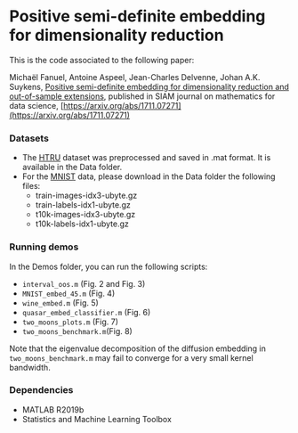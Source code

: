 # Positive semi-definite embedding for dimensionality reduction
This is the code associated to the following paper:

Michaël Fanuel, Antoine Aspeel, Jean-Charles Delvenne, Johan A.K. Suykens, [Positive semi-definite embedding for dimensionality reduction and out-of-sample extensions](https://doi.org/10.1137/20M1370653), published in SIAM journal on mathematics for data science, [https://arxiv.org/abs/1711.07271](https://arxiv.org/abs/1711.07271)

### Datasets

- The [HTRU](https://archive.ics.uci.edu/ml/datasets/HTRU2) dataset was preprocessed and saved in .mat format. It is available in the Data folder.
- For the [MNIST](http://yann.lecun.com/exdb/mnist/) data, please download in the Data folder the following files:
  - train-images-idx3-ubyte.gz
  - train-labels-idx1-ubyte.gz
  - t10k-images-idx3-ubyte.gz
  - t10k-labels-idx1-ubyte.gz
### Running demos
In the Demos folder, you can run the following scripts:
- `interval_oos.m` (Fig. 2 and Fig. 3)
- `MNIST_embed_45.m`  (Fig. 4)
- `wine_embed.m` (Fig. 5)
- `quasar_embed_classifier.m` (Fig. 6)
- `two_moons_plots.m` (Fig. 7)
- `two_moons_benchmark.m`(Fig. 8)
  
Note that the eigenvalue decomposition of the diffusion embedding in `two_moons_benchmark.m` may fail to converge for a very small kernel bandwidth.
### Dependencies
- MATLAB R2019b
- Statistics and Machine Learning Toolbox
